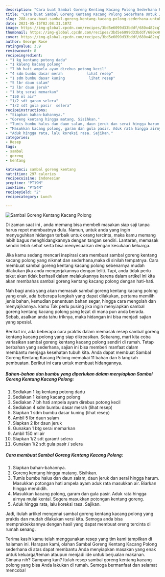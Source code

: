 ```yaml
---
description: "Cara buat Sambal Goreng Kentang Kacang Polong Sederhana Untuk Jualan"
title: "Cara buat Sambal Goreng Kentang Kacang Polong Sederhana Untuk Jualan"
slug: 288-cara-buat-sambal-goreng-kentang-kacang-polong-sederhana-untuk-jualan
date: 2021-05-15T02:08:31.107Z
image: https://img-global.cpcdn.com/recipes/3bd5e6099d33bddf/680x482cq70/sambal-goreng-kentang-kacang-polong-foto-resep-utama.jpg
thumbnail: https://img-global.cpcdn.com/recipes/3bd5e6099d33bddf/680x482cq70/sambal-goreng-kentang-kacang-polong-foto-resep-utama.jpg
cover: https://img-global.cpcdn.com/recipes/3bd5e6099d33bddf/680x482cq70/sambal-goreng-kentang-kacang-polong-foto-resep-utama.jpg
author: George Rose
ratingvalue: 3.9
reviewcount: 8
recipeingredient:
- "1 kg kentang potong dadu"
- "1 kaleng kacang polong"
- "7 bh hati ampela ayam direbus potong kecil"
- "4 sdm bumbu dasar merah           lihat resep"
- "1 sdm bumbu dasar kuning           lihat resep"
- "5 lbr daun salam"
- "2 lbr daun jeruk"
- "1 btg serai memarkan"
- "150 ml air"
- "1/2 sdt garam selera"
- "1/2 sdt gula pasir  selera"
recipeinstructions:
- "Siapkan bahan-bahannya."
- "Goreng kentang hingga matang. Sisihkan."
- "Tumis bumbu halus dan daun salam, daun jeruk dan serai hingga harum. Masukkan potongan hati ampela ayam aduk rata masukkan air. Biarkan hingga mendidih."
- "Masukkan kacang polong, garam dan gula pasir. Aduk rata hingga airnya mulai kental. Segera masukkan potongan kentang goreng."
- "Aduk hingga rata, lalu koreksi rasa. Sajikan."
categories:
- Resep
tags:
- sambal
- goreng
- kentang

katakunci: sambal goreng kentang 
nutrition: 297 calories
recipecuisine: Indonesian
preptime: "PT19M"
cooktime: "PT54M"
recipeyield: "2"
recipecategory: Lunch

---
```



![Sambal Goreng Kentang Kacang Polong](https://img-global.cpcdn.com/recipes/3bd5e6099d33bddf/680x482cq70/sambal-goreng-kentang-kacang-polong-foto-resep-utama.jpg)

Di zaman  saat ini , anda memang bisa membeli masakan siap saji tanpa harus repot membuatnya dulu. Namun, untuk anda yang ingin menyuguhkan hidangan terbaik untuk orang tercinta, maka kamu memang lebih bagus menghidangkannya dengan tangan sendiri. Lantaran, memasak sendiri lebih sehat serta bisa menyesuaikan dengan kesukaan keluarga.

Jika kamu sedang mencari inspirasi cara membuat sambal goreng kentang kacang polong yang nikmat dan sederhana,maka di sinilah tempatnya. Cara membuat sambal goreng kentang kacang polong  sebenarnya mudah dilakukan jika anda mengerjakannya dengan teliti. Tapi, anda tidak perlu takut akan tidak berhasil dalam melakukannya 
karena dalam artikel ini kita akan membahas sambal goreng kentang kacang polong dengan hati-hati.  



Nah bagi anda yang akan memasak sambal goreng kentang kacang polong yang enak, ada beberapa langkah yang dapat dilakukan, pertama memilih jenis bahan, kemudian penentuan bahan segar, hingga cara mengolah dan menyajikannya. kamu Tak perlu pusing jika ingin menyiapkan sambal goreng kentang kacang polong yang lezat di mana pun anda berada. Sebab, asalkan anda  tahu triknya, maka hidangan ini bisa menjadi sajian yang spesial.

Berikut ini, ada beberapa cara praktis  dalam memasak resep sambal goreng kentang kacang polong yang siap dikreasikan. Sekarang, mari kita coba variasikan sambal goreng kentang kacang polong sendiri di rumah. Tetap berbahan yang sederhana, sajian ini bisa memberi manfaat dalam membantu menjaga kesehatan tubuh kita. Anda dapat membuat Sambal Goreng Kentang Kacang Polong memakai 11 bahan dan 5 langkah pembuatan. Berikut ini cara untuk membuat hidangannya.

<!--inarticleads1-->

##### Bahan-bahan dan bumbu yang diperlukan dalam menyiapkan Sambal Goreng Kentang Kacang Polong:

1. Sediakan 1 kg kentang potong dadu
1. Sediakan 1 kaleng kacang polong
1. Sediakan 7 bh hati ampela ayam direbus potong kecil
1. Sediakan 4 sdm bumbu dasar merah           (lihat resep)
1. Siapkan 1 sdm bumbu dasar kuning           (lihat resep)
1. Ambil 5 lbr daun salam
1. Siapkan 2 lbr daun jeruk
1. Gunakan 1 btg serai memarkan
1. Ambil 150 ml air
1. Siapkan 1/2 sdt garam/ selera
1. Gunakan 1/2 sdt gula pasir / selera




<!--inarticleads2-->

##### Cara membuat Sambal Goreng Kentang Kacang Polong:

1. Siapkan bahan-bahannya.
1. Goreng kentang hingga matang. Sisihkan.
1. Tumis bumbu halus dan daun salam, daun jeruk dan serai hingga harum. Masukkan potongan hati ampela ayam aduk rata masukkan air. Biarkan hingga mendidih.
1. Masukkan kacang polong, garam dan gula pasir. Aduk rata hingga airnya mulai kental. Segera masukkan potongan kentang goreng.
1. Aduk hingga rata, lalu koreksi rasa. Sajikan.




Jadi, itulah artikel mengenai  sambal goreng kentang kacang polong  yang praktis dan mudah dilakukan versi kita. Semoga anda bisa mempraktekkannya dengan hasil yang dapat membuat oreng tercinta di rumah senang. 

Terima kasih kamu telah menggunakan resep yang tim kami tampilkan di halaman ini. Harapan kami, olahan  Sambal Goreng Kentang Kacang Polong sederhana di atas dapat membantu Anda menyiapkan masakan yang enak untuk keluarga/teman ataupun menjadi ide untuk berjualan makanan. Gimana nih? Gampang kan? Itulah resep sambal goreng kentang kacang polong yang bisa Anda lakukan di rumah. Semoga bermanfaat dan selamat mencoba!

